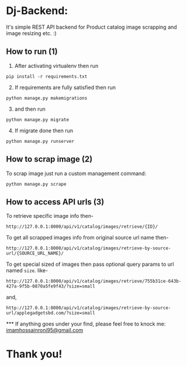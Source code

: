 # Dj-Backend:
It's simple REST API backend for Product catalog image scrapping and image resizing etc. :)

## How to run (1)
1. After activating virtualenv then run

 ```pip install -r requirements.txt```

2. If requirements are fully satisfied then run

```python manage.py makemigrations```

3. and then run 

```python manage.py migrate```

4. If migrate done then run 

```python manage.py runserver```



## How to scrap image  (2)
 To scrap image just run a custom management command:

``python manage.py scrape``

## How to access API urls (3)
 To retrieve specific image info then-

```http://127.0.0.1:8000/api/v1/catalog/images/retrieve/{ID}/```

To get all scrapped images info from original source url name then-

```http://127.0.0.1:8000/api/v1/catalog/images/retrieve-by-source-url/{SOURCE_URL_NAME}/```

To get special sized of images then pass optional query params to url named `size`. like-

```http://127.0.0.1:8000/api/v1/catalog/images/retrieve/755b31ce-643b-427a-9f5b-0870a5fe9f43/?size=small```

and,

```http://127.0.0.1:8000/api/v1/catalog/images/retrieve-by-source-url/applegadgetsbd.com/?size=small```

*** If anything goes under your find, please feel free to knock me: imamhossainroni95@gmail.com


# Thank you!
